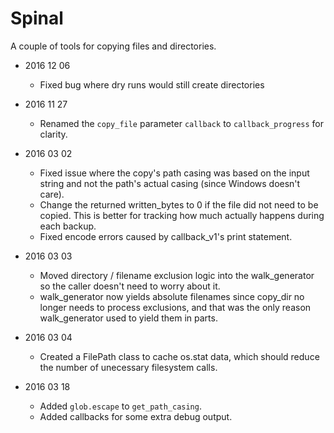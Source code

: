 Spinal
========

A couple of tools for copying files and directories.

- 2016 12 06
    - Fixed bug where dry runs would still create directories

- 2016 11 27
    - Renamed the `copy_file` parameter `callback` to `callback_progress` for clarity.

- 2016 03 02
    - Fixed issue where the copy's path casing was based on the input string and not the path's actual casing (since Windows doesn't care).
    - Change the returned written_bytes to 0 if the file did not need to be copied. This is better for tracking how much actually happens during each backup.
    - Fixed encode errors caused by callback_v1's print statement.

- 2016 03 03
    - Moved directory / filename exclusion logic into the walk_generator so the caller doesn't need to worry about it.
    - walk_generator now yields absolute filenames since copy_dir no longer needs to process exclusions, and that was the only reason walk_generator used to yield them in parts.

- 2016 03 04
    - Created a FilePath class to cache os.stat data, which should reduce the number of unecessary filesystem calls.

- 2016 03 18
    - Added `glob.escape` to `get_path_casing`.
    - Added callbacks for some extra debug output.